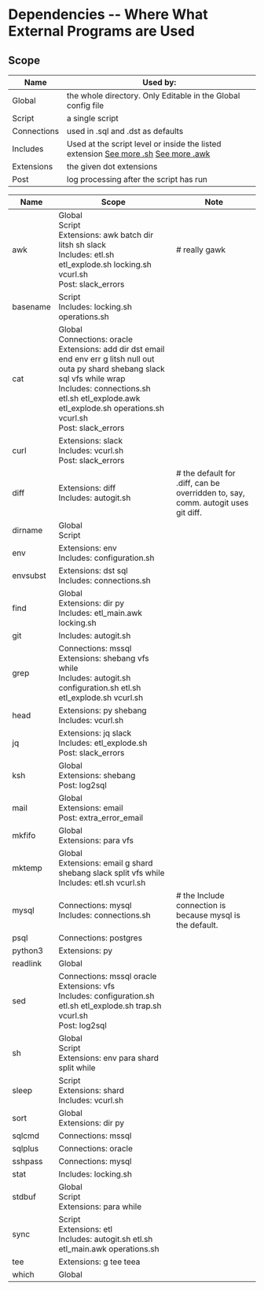 # Dependencies -- Where What External Programs are Used
## Scope
Name | Used by:
-----|----------
Global | the whole directory. Only Editable in the Global config file
Script | a single script
Connections | used in .sql and .dst as defaults
Includes | Used at the script level or inside the listed extension [See more .sh](/docs/sh.md) [See more .awk](/docs/awk.md)
Extensions | the given dot extensions
Post | log processing after the script has run

Name | Scope | Note
-----|-------|-----
awk|Global<br />Script<br />Extensions: awk batch dir litsh sh slack<br />Includes: etl.sh etl_explode.sh locking.sh vcurl.sh<br />Post: slack_errors|# really gawk
basename|Script<br />Includes: locking.sh operations.sh|
cat|Global<br />Connections: oracle<br />Extensions: add dir dst email end env err g litsh null out outa py shard shebang slack sql vfs while wrap<br />Includes: connections.sh etl.sh etl_explode.awk etl_explode.sh operations.sh vcurl.sh<br />Post: slack_errors|
curl|Extensions: slack<br />Includes: vcurl.sh<br />Post: slack_errors|
diff|Extensions: diff<br />Includes: autogit.sh|# the default for .diff, can be overridden to, say, comm. autogit uses git diff.
dirname|Global<br />Script|
env|Extensions: env<br />Includes: configuration.sh|
envsubst|Extensions: dst sql<br />Includes: connections.sh|
find|Global<br />Extensions: dir py<br />Includes: etl_main.awk locking.sh|
git|Includes: autogit.sh|
grep|Connections: mssql<br />Extensions: shebang vfs while<br />Includes: autogit.sh configuration.sh etl.sh etl_explode.sh vcurl.sh|
head|Extensions: py shebang<br />Includes: vcurl.sh|
jq|Extensions: jq slack<br />Includes: etl_explode.sh<br />Post: slack_errors|
ksh|Global<br />Extensions: shebang<br />Post: log2sql|
mail|Global<br />Extensions: email<br />Post: extra_error_email|
mkfifo|Global<br />Extensions: para vfs|
mktemp|Global<br />Extensions: email g shard shebang slack split vfs while<br />Includes: etl.sh vcurl.sh|
mysql|Connections: mysql<br />Includes: connections.sh|# the Include connection is because mysql is the default.
psql|Connections: postgres|
python3|Extensions: py|
readlink|Global|
sed|Connections: mssql oracle<br />Extensions: vfs<br />Includes: configuration.sh etl.sh etl_explode.sh trap.sh vcurl.sh<br />Post: log2sql|
sh|Global<br />Script<br />Extensions: env para shard split while|
sleep|Script<br />Extensions: shard<br />Includes: vcurl.sh|
sort|Global<br />Extensions: dir py|
sqlcmd|Connections: mssql|
sqlplus|Connections: oracle|
sshpass|Connections: mysql|
stat|Includes: locking.sh|
stdbuf|Global<br />Script<br />Extensions: para while|
sync|Script<br />Extensions: etl<br />Includes: autogit.sh etl.sh etl_main.awk operations.sh|
tee|Extensions: g tee teea|
which|Global|
